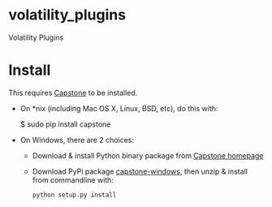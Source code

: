 # volatility_plugins
Volatility Plugins

# Install

This requires [Capstone](http://capstone-engine.org) to be installed.

* On *nix (including Mac OS X, Linux, BSD, etc), do this with:

    $ sudo pip install capstone
    
* On Windows, there are 2 choices:

  * Download & install Python binary package from [Capstone homepage](http://capstone-engine.org/download.html)
  * Download PyPi package [capstone-windows](https://pypi.python.org/pypi/capstone-windows), then unzip & install from commandline with: 

    `python setup.py install`
  
